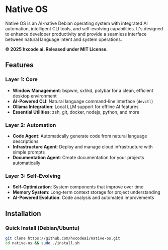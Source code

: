 # Native OS

Native OS is an AI-native Debian operating system with integrated AI automation, intelligent CLI tools, and self-evolving capabilities. It's designed to enhance developer productivity and provide a seamless interface between natural language intent and system operations.

**© 2025 hxcode ai. Released under MIT License.**

## Features

### Layer 1: Core
- **Window Management**: bspwm, sxhkd, polybar for a clean, efficient desktop environment
- **AI-Powered CLI**: Natural language command-line interface (`devctl`)
- **Ollama Integration**: Local LLM support for offline AI features
- **Essential Utilities**: zsh, git, docker, nodejs, python, and more

### Layer 2: Automation
- **Code Agent**: Automatically generate code from natural language descriptions
- **Infrastructure Agent**: Deploy and manage cloud infrastructure with simple prompts
- **Documentation Agent**: Create documentation for your projects automatically

### Layer 3: Self-Evolving
- **Self-Optimization**: System components that improve over time
- **Memory System**: Long-term context storage for project understanding
- **AI-Powered Evolution**: Code analysis and automated improvements

## Installation

### Quick Install (Debian/Ubuntu)

```bash
git clone https://github.com/hxcodeai/native-os.git
cd native-os && sudo ./install.sh
